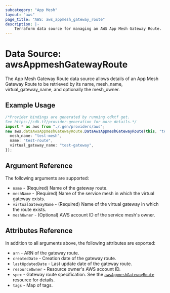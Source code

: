 ```yaml
---
subcategory: "App Mesh"
layout: "aws"
page_title: "AWS: aws_appmesh_gateway_route"
description: |-
    Terraform data source for managing an AWS App Mesh Gateway Route.
---
```


# Data Source: awsAppmeshGatewayRoute

The App Mesh Gateway Route data source allows details of an App Mesh Gateway Route to be retrieved by its name, mesh\_name, virtual\_gateway\_name, and optionally the mesh\_owner.

## Example Usage

```typescript
/*Provider bindings are generated by running cdktf get.
See https://cdk.tf/provider-generation for more details.*/
import * as aws from "./.gen/providers/aws";
new aws.dataAwsAppmeshGatewayRoute.DataAwsAppmeshGatewayRoute(this, "test", {
  mesh_name: "test-mesh",
  name: "test-route",
  virtual_gateway_name: "test-gateway",
});

```

## Argument Reference

The following arguments are supported:

* `name` - (Required) Name of the gateway route.
* `meshName` - (Required) Name of the service mesh in which the virtual gateway exists.
* `virtualGatewayName` - (Required) Name of the virtual gateway in which the route exists.
* `meshOwner` - (Optional) AWS account ID of the service mesh's owner.

## Attributes Reference

In addition to all arguments above, the following attributes are exported:

* `arn` - ARN of the gateway route.
* `createdDate` - Creation date of the gateway route.
* `lastUpdatedDate` - Last update date of the gateway route.
* `resourceOwner` - Resource owner's AWS account ID.
* `spec` - Gateway route specification. See the [`awsAppmeshGatewayRoute`](/docs/providers/aws/r/appmesh_gateway_route.html#spec) resource for details.
* `tags` - Map of tags.
